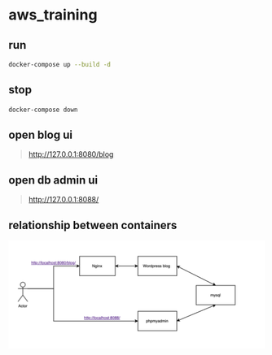 # aws_training

## run
```bash
docker-compose up --build -d
```

## stop
```bash
docker-compose down
```

## open blog ui
> http://127.0.0.1:8080/blog

## open db admin ui
> http://127.0.0.1:8088/

## relationship between containers

![relationship between containers](https://github.com/honxchen/aws_training/blob/master/containers.png)
